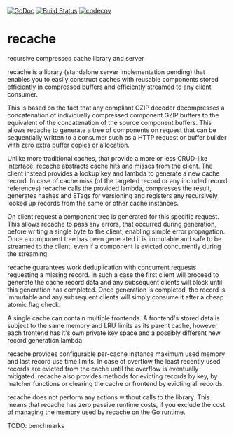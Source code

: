 [![GoDoc](https://godoc.org/github.com/bakape/recache?status.svg)](https://godoc.org/github.com/bakape/recache)
[![Build Status](https://travis-ci.org/bakape/recache.svg?branch=master)](https://travis-ci.org/bakape/recache)
[![codecov](https://codecov.io/gh/bakape/recache/branch/master/graph/badge.svg)](https://codecov.io/gh/bakape/recache)

# recache
recursive compressed cache library and server

recache is a library (standalone server implementation pending) that enables you
to easily construct caches with reusable components stored efficiently in
compressed buffers and efficiently streamed to any client consumer.

This is based on the fact that any compliant GZIP decoder decompresses a
concatenation of individually compressed component GZIP buffers to the
equivalent of the concatenation of the source component buffers. This allows
recache to generate a tree of components on request that can be sequentially
written to a consumer such as a HTTP request or buffer builder with zero extra
buffer copies or allocation.

Unlike more traditional caches, that provide a more or less CRUD-like interface,
recache abstracts cache hits and misses from the client. The client instead
provides a lookup key and lambda to generate a new cache record.
In case of cache miss (of the targeted record or any included record references)
recache calls the provided lambda, compresses the result, generates hashes and
ETags for versioning and registers any recursively looked up records from the
same or other cache instances.

On client request a component tree is generated for this specific request.
This allows recache to pass any errors, that occurred during generation, before
writing a single byte to the client, enabling simple error propagation.
Once a component tree has been generated it is immutable and safe to be streamed
to the client, even if a component is evicted concurrently during the streaming.

recache guarantees work deduplication with concurrent requests requesting a
missing record. In such a case the first client will proceed to generate the
cache record data and any subsequent clients will block until this generation
has completed. Once generation is completed, the record is immutable and any
subsequent clients will simply consume it after a cheap atomic flag check.

A single cache can contain multiple frontends. A frontend's stored data is
subject to the same memory and LRU limits as its parent cache, however each
frontend has it's own private key space and a possibly different new record
generation lambda.

recache provides configurable per-cache instance maximum used memory and last
record use time limits. In case of overflow the least recently used records are
evicted from the cache until the overflow is eventually mitigated.
recache also provides methods for evicting records by key, by matcher functions
or clearing the cache or frontend by evicting all records.

recache does not perform any actions without calls to the library. This
means that recache has zero passive runtime costs, if you exclude the cost of
managing the memory used by recache on the Go runtime.

TODO: benchmarks
